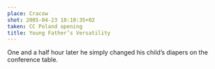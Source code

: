 ```yaml
---
place: Cracow
shot: 2005-04-23 18:10:35+02
taken: CC Poland opening
title: Young Father’s Versatility
---
```


One and a half hour later he simply changed his child’s diapers on the conference table.
